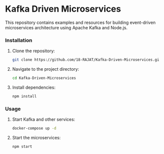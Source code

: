 # Kafka Driven Microservices

This repository contains examples and resources for building event-driven microservices architecture using Apache Kafka and Node.js.

### Installation

1. Clone the repository:

    ```bash
    git clone https://github.com/18-RAJAT/Kafka-Driven-Microservices.git
    ```

2. Navigate to the project directory:

    ```bash
    cd Kafka-Driven-Microservices
    ```

3. Install dependencies:

    ```bash
    npm install
    ```

### Usage

1. Start Kafka and other services:

    ```bash
    docker-compose up -d
    ```

2. Start the microservices:

    ```bash
    npm start
    ```

